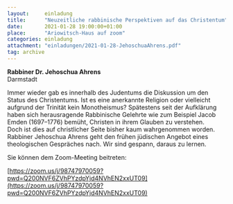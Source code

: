 ```yaml
---
layout:     einladung
title:      "Neuzeitliche rabbinische Perspektiven auf das Christentum"
date:       2021-01-28 19:00:00+01:00
place:      "Ariowitsch-Haus auf zoom"
categories: einladung
attachment: "einladungen/2021-01-28-JehoschuaAhrens.pdf"
tag: archive
---
```


**Rabbiner Dr. Jehoschua Ahrens**
<br>
Darmstadt

Immer wieder gab es innerhalb des Judentums die Diskussion um den Status des Christentums. Ist es eine anerkannte Religion oder vielleicht aufgrund der Trinität kein Monotheismus? Spätestens seit der Aufklärung haben sich herausragende Rabbinische Gelehrte wie zum Beispiel Jacob Emden (1697–1776) bemüht, Christen in ihrem Glauben zu verstehen.
<br>
Doch ist dies auf christlicher Seite bisher kaum wahrgenommen worden.
Rabbiner Jehoschua Ahrens geht den frühen jüdischen Angebot eines theologischen Gespräches nach.
Wir sind gespann, daraus zu lernen.

Sie können dem Zoom-Meeting beitreten:

[https://zoom.us/j/98747970059?pwd=Q200NVF6ZVhPYzdpYjd4NVhEN2xxUT09](https://zoom.us/j/98747970059?pwd=Q200NVF6ZVhPYzdpYjd4NVhEN2xxUT09)
